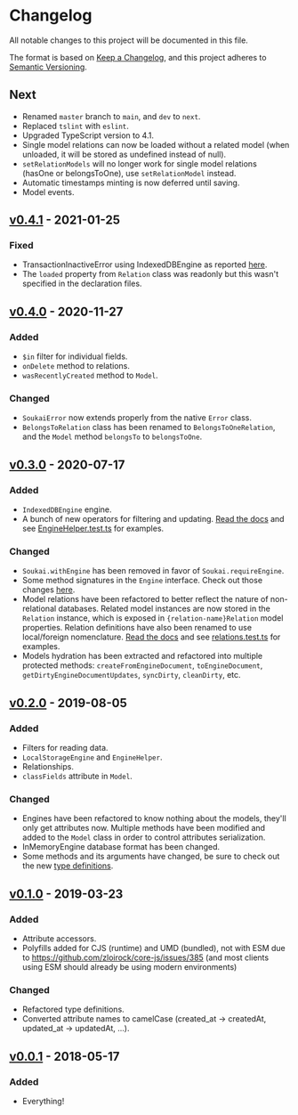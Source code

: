 # Changelog

All notable changes to this project will be documented in this file.

The format is based on [Keep a Changelog](https://keepachangelog.com/en/1.0.0/), and this project adheres to [Semantic Versioning](https://semver.org/spec/v2.0.0.html).

## Next

- Renamed `master` branch to `main`, and `dev` to `next`.
- Replaced `tslint` with `eslint`.
- Upgraded TypeScript version to 4.1.
- Single model relations can now be loaded without a related model (when unloaded, it will be stored as undefined instead of null).
- `setRelationModels` will no longer work for single model relations (hasOne or belongsToOne), use `setRelationModel` instead.
- Automatic timestamps minting is now deferred until saving.
- Model events.

## [v0.4.1](https://github.com/NoelDeMartin/soukai/releases/tag/v0.4.1) - 2021-01-25

### Fixed

- TransactionInactiveError using IndexedDBEngine as reported [here](https://github.com/NoelDeMartin/media-kraken/issues/10).
- The `loaded` property from `Relation` class was readonly but this wasn't specified in the declaration files.

## [v0.4.0](https://github.com/NoelDeMartin/soukai/releases/tag/v0.4.0) - 2020-11-27

### Added

- `$in` filter for individual fields.
- `onDelete` method to relations.
- `wasRecentlyCreated` method to `Model`.

### Changed

- `SoukaiError` now extends properly from the native `Error` class.
- `BelongsToRelation` class has been renamed to `BelongsToOneRelation`, and the `Model` method `belongsTo` to `belongsToOne`.

## [v0.3.0](https://github.com/NoelDeMartin/soukai/releases/tag/v0.3.0) - 2020-07-17

### Added

- `IndexedDBEngine` engine.
- A bunch of new operators for filtering and updating. [Read the docs](https://soukai.js.org/guide/using-models.html#using-filters) and see [EngineHelper.test.ts](https://github.com/NoelDeMartin/soukai/blob/v0.3.0/src/engines/EngineHelper.test.ts) for examples.

### Changed

- `Soukai.withEngine` has been removed in favor of `Soukai.requireEngine`.
- Some method signatures in the `Engine` interface. Check out those changes [here](https://github.com/NoelDeMartin/soukai/compare/v0.2.0...v0.3.0#diff-a1932e76d8e479b1bf3926275e2700b0R54-R66).
- Model relations have been refactored to better reflect the nature of non-relational databases. Related model instances are now stored in the `Relation` instance, which is exposed in `{relation-name}Relation` model properties. Relation definitions have also been renamed to use local/foreign nomenclature. [Read the docs](https://soukai.js.org/guide/defining-models.html#relationships) and see [relations.test.ts](https://github.com/NoelDeMartin/soukai/blob/v0.3.0/src/models/relations/relations.test.ts) for examples.
- Models hydration has been extracted and refactored into multiple protected methods: `createFromEngineDocument`, `toEngineDocument`, `getDirtyEngineDocumentUpdates`, `syncDirty`, `cleanDirty`, etc.

## [v0.2.0](https://github.com/NoelDeMartin/soukai/releases/tag/v0.2.0) - 2019-08-05

### Added

- Filters for reading data.
- `LocalStorageEngine` and `EngineHelper`.
- Relationships.
- `classFields` attribute in `Model`.

### Changed

- Engines have been refactored to know nothing about the models, they'll only get attributes now. Multiple methods have been modified and added to the `Model` class in order to control attributes serialization.
- InMemoryEngine database format has been changed.
- Some methods and its arguments have changed, be sure to check out the new [type definitions](https://github.com/NoelDeMartin/soukai/tree/v0.2.0/types).

## [v0.1.0](https://github.com/NoelDeMartin/soukai/releases/tag/v0.1.0) - 2019-03-23

### Added

- Attribute accessors.
- Polyfills added for CJS (runtime) and UMD (bundled), not with ESM due to https://github.com/zloirock/core-js/issues/385 (and most clients using ESM should already be using modern environments)

### Changed

- Refactored type definitions.
- Converted attribute names to camelCase (created_at -> createdAt, updated_at -> updatedAt, ...).

## [v0.0.1](https://github.com/NoelDeMartin/soukai/releases/tag/v0.0.1) - 2018-05-17

### Added

- Everything!
